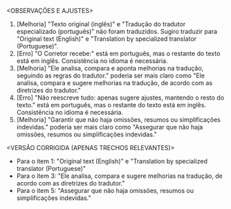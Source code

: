 <OBSERVAÇÕES E AJUSTES>
1. [Melhoria] "Texto original (inglês)" e "Tradução do tradutor especializado (português)" não foram traduzidos. Sugiro traduzir para "Original text (English)" e "Translation by specialized translator (Portuguese)".
2. [Erro] "O Corretor recebe:" está em português, mas o restante do texto está em inglês. Consistência no idioma é necessária.
3. [Melhoria] "Ele analisa, compara e aponta melhorias na tradução, seguindo as regras do tradutor." poderia ser mais claro como "Ele analisa, compara e sugere melhorias na tradução, de acordo com as diretrizes do tradutor."
4. [Erro] "Não reescreve tudo: apenas sugere ajustes, mantendo o resto do texto." está em português, mas o restante do texto está em inglês. Consistência no idioma é necessária.
5. [Melhoria] "Garantir que não haja omissões, resumos ou simplificações indevidas." poderia ser mais claro como "Assegurar que não haja omissões, resumos ou simplificações indevidas."

<VERSÃO CORRIGIDA (APENAS TRECHOS RELEVANTES)>
- Para o item 1: "Original text (English)" e "Translation by specialized translator (Portuguese)"
- Para o item 3: "Ele analisa, compara e sugere melhorias na tradução, de acordo com as diretrizes do tradutor."
- Para o item 5: "Assegurar que não haja omissões, resumos ou simplificações indevidas."